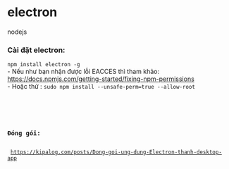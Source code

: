 # electron
nodejs
<div>
<h3>Cài đặt electron:</h3>
  <code>npm install electron -g </code><br>
  <div>
  - Nếu như bạn nhận được lỗi EACCES thì tham khảo:
  <a href="https://docs.npmjs.com/getting-started/fixing-npm-permissions">https://docs.npmjs.com/getting-started/fixing-npm-permissions</a><br>
  - Hoặc thử : <code>sudo npm install --unsafe-perm=true --allow-root</c>
  </div>
</div>

<div>
<h3>Đóng gói:</h3>
 <a href="https://kipalog.com/posts/Dong-goi-ung-dung-Electron-thanh-desktop-app">https://kipalog.com/posts/Dong-goi-ung-dung-Electron-thanh-desktop-app</a>
</div>  
